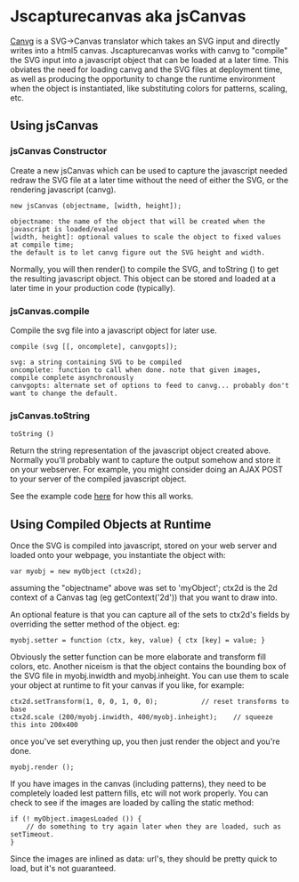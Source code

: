 # Jscapturecanvas aka jsCanvas #

[Canvg](http://code.google.com/p/canvg/) is a SVG->Canvas translator which takes an SVG input and directly writes into a html5 canvas. Jscapturecanvas works with canvg to "compile" the SVG input into a javascript object that can be loaded at a later time. This obviates the need for loading canvg and the SVG files at deployment time, as well as producing the opportunity to change the runtime environment when the object is instantiated, like substituting colors for patterns, scaling, etc.

## Using jsCanvas ##

### jsCanvas Constructor ###

Create a new jsCanvas which can be used to capture the javascript needed redraw
the SVG file at a later time without the need of either the SVG, or the rendering
javascript (canvg).
```
new jsCanvas (objectname, [width, height]);

objectname: the name of the object that will be created when the javascript is loaded/evaled 
[width, height]: optional values to scale the object to fixed values at compile time; 
the default is to let canvg figure out the SVG height and width.
```

Normally, you will then render() to compile the SVG, and toString () to get the resulting
javascript object. This object can be stored and loaded at a later time in your production code (typically).

### jsCanvas.compile ###

Compile the svg file into a javascript object for later use.

```
compile (svg [[, oncomplete], canvgopts]);

svg: a string containing SVG to be compiled
oncomplete: function to call when done. note that given images, compile complete asynchronously
canvgopts: alternate set of options to feed to canvg... probably don't want to change the default.
```
### jsCanvas.toString ###
```
toString ()
```

Return the string representation of the javascript object created above. Normally you'll probably want to capture the output somehow and store it on your webserver. For example, you might consider doing an AJAX POST to your server of the compiled javascript object.

See the example code [here](http://mtcc.com/site/jscanvastest.html) for how this all works.

## Using Compiled Objects at Runtime ##

Once the SVG is compiled into javascript, stored on your web server and loaded onto
your webpage, you instantiate the object with:

```
var myobj = new myObject (ctx2d);
```

assuming the "objectname" above was set to 'myObject'; ctx2d is the 2d context of
a Canvas tag (eg getContext('2d')) that you want to draw into.

An optional feature is that you can capture all of the sets to ctx2d's fields by overriding the setter method of the object. eg:

```
myobj.setter = function (ctx, key, value) { ctx [key] = value; } 
```
Obviously the setter function can be more elaborate and transform fill colors, etc.
Another niceism is that the object contains the bounding box of the SVG file in
myobj.inwidth and myobj.inheight. You can use them to scale your object at runtime
to fit your canvas if you like, for example:

```
ctx2d.setTransform(1, 0, 0, 1, 0, 0);			// reset transforms to base
ctx2d.scale (200/myobj.inwidth, 400/myobj.inheight);	// squeeze this into 200x400
```

once you've set everything up, you then just render the object and you're done.

```
myobj.render ();
```

If you have images in the canvas (including patterns), they need to be completely loaded lest pattern fills, etc will not work properly. You can check to see if the images are loaded by calling the static method:

```
if (! myObject.imagesLoaded ()) {
    // do something to try again later when they are loaded, such as setTimeout.
}
```

Since the images are inlined as data: url's, they should be pretty quick to load, but it's not guaranteed.
